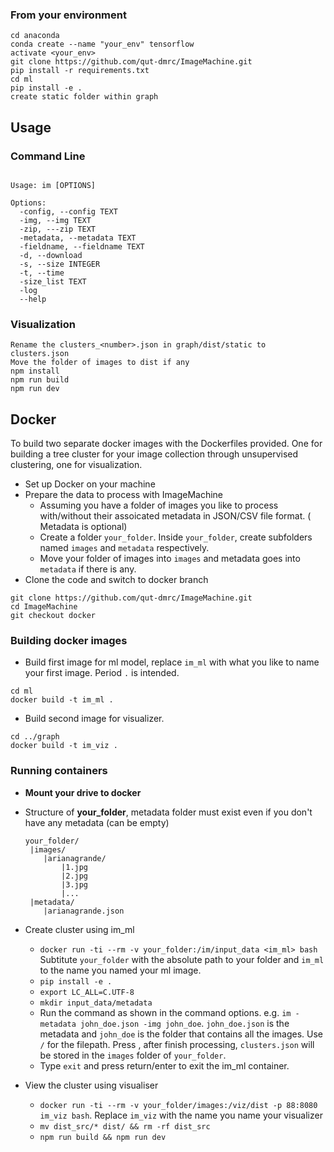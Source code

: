 ### From your environment
```
cd anaconda
conda create --name "your_env" tensorflow
activate <your_env>
git clone https://github.com/qut-dmrc/ImageMachine.git
pip install -r requirements.txt
cd ml
pip install -e .
create static folder within graph
```

## Usage

### Command Line
```

Usage: im [OPTIONS]

Options:
  -config, --config TEXT
  -img, --img TEXT
  -zip, ---zip TEXT
  -metadata, --metadata TEXT
  -fieldname, --fieldname TEXT
  -d, --download
  -s, --size INTEGER
  -t, --time
  -size_list TEXT
  -log
  --help 
```

### Visualization
```
Rename the clusters_<number>.json in graph/dist/static to clusters.json
Move the folder of images to dist if any
npm install
npm run build
npm run dev
```
## Docker 
To build two separate docker images with the Dockerfiles provided. One for building a tree cluster for your image collection through unsupervised clustering, one for visualization.

- Set up Docker on your machine
- Prepare the data to process with ImageMachine 
  * Assuming you have a folder of images you like to process with/without their assoicated metadata in JSON/CSV file format. ( Metadata is optional)
  * Create a folder `your_folder`. Inside `your_folder`, create subfolders named `images` and `metadata` respectively.
  * Move your folder of images into `images` and metadata goes into `metadata` if there is any.
- Clone the code and switch to docker branch
```
git clone https://github.com/qut-dmrc/ImageMachine.git
cd ImageMachine
git checkout docker
```

### Building docker images 
- Build first image for ml model, replace `im_ml` with what you like to name your first image. Period `.` is intended.
```
cd ml
docker build -t im_ml .
```
- Build second image for visualizer.
```
cd ../graph
docker build -t im_viz .
```

### Running containers
- **Mount your drive to docker**
- Structure of **your_folder**, metadata folder must exist even if you don't have any metadata (can be empty)
  ```
  your_folder/
   |images/
      |arianagrande/
          |1.jpg
          |2.jpg
          |3.jpg
          |...
   |metadata/
      |arianagrande.json
  ```
- Create cluster using im_ml
  * `docker run -ti --rm -v your_folder:/im/input_data <im_ml> bash` Subtitute `your_folder` with the absolute path to your folder and `im_ml` to the name you named your ml image. 
  * `pip install -e .`
  * `export LC_ALL=C.UTF-8`
  * `mkdir input_data/metadata`
  * Run the command as shown in the command options. e.g. `im -metadata john_doe.json -img john_doe`. `john_doe.json` is the metadata and `john_doe` is the folder that contains all the images. Use `/` for the filepath. Press <return>, after finish processing, `clusters.json` will be stored in the `images` folder of `your_folder`. 
  * Type `exit` and press return/enter to exit the im_ml container.

- View the cluster using visualiser
  * `docker run -ti --rm -v your_folder/images:/viz/dist -p 88:8080 im_viz bash`. Replace `im_viz` with the name you name your visualizer
  * `mv dist_src/* dist/ && rm -rf dist_src`
  * `npm run build && npm run dev`
